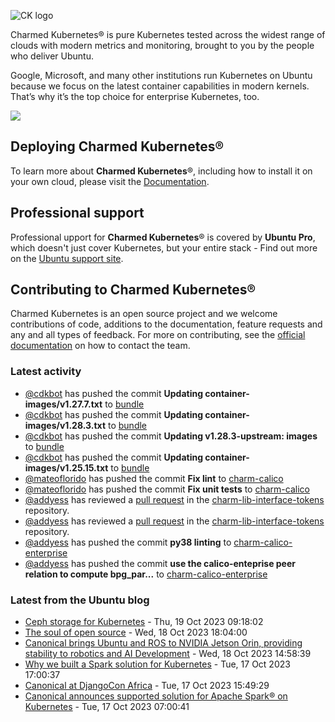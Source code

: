 ![CK logo](https://assets.ubuntu.com/v1/451d4cf4-Charmed+Kubernetes_RGB_onWhite_2022.svg)

Charmed Kubernetes® is pure Kubernetes tested across the widest range of clouds with modern metrics and monitoring, brought to you by the people who deliver Ubuntu.

Google, Microsoft, and many other institutions run Kubernetes on Ubuntu because we focus on the latest container capabilities in modern kernels. That’s why it’s the top choice for enterprise Kubernetes, too.

![](https://assets.ubuntu.com/v1/843c77b6-juju-at-a-glace.svg)

## Deploying Charmed Kubernetes®

To learn more about **Charmed Kubernetes**®, including how to install it on your own cloud, please visit the [Documentation][docs].

## Professional support

Professional upport for **Charmed Kubernetes**® is covered by **Ubuntu Pro**, which doesn't just cover Kubernetes, but your entire stack - Find out more on the [Ubuntu support site](https://ubuntu.com/support).

## Contributing to Charmed Kubernetes®

Charmed Kubernetes is an open source project and we welcome contributions of code, additions to the documentation, feature requests and any and all types of feedback. For more on contributing, see the [official documentation][get-in-touch] on how to contact the team.

<!-- LINKS -->
[docs]: https://ubuntu.com/kubernetes/docs
[get-in-touch]: https://ubuntu.com/kubernetes/docs/get-in-touch

### Latest activity

<!-- activity starts -->
 - [@cdkbot](https://github.com/cdkbot) has pushed the commit **Updating container-images/v1.27.7.txt** to [bundle](https://github.com/charmed-kubernetes/bundle)
 - [@cdkbot](https://github.com/cdkbot) has pushed the commit **Updating container-images/v1.28.3.txt** to [bundle](https://github.com/charmed-kubernetes/bundle)
 - [@cdkbot](https://github.com/cdkbot) has pushed the commit **Updating v1.28.3-upstream: images** to [bundle](https://github.com/charmed-kubernetes/bundle)
 - [@cdkbot](https://github.com/cdkbot) has pushed the commit **Updating container-images/v1.25.15.txt** to [bundle](https://github.com/charmed-kubernetes/bundle)
 - [@mateoflorido](https://github.com/mateoflorido) has pushed the commit **Fix lint** to [charm-calico](https://github.com/charmed-kubernetes/charm-calico)
 - [@mateoflorido](https://github.com/mateoflorido) has pushed the commit **Fix unit tests** to [charm-calico](https://github.com/charmed-kubernetes/charm-calico)
 - [@addyess](https://github.com/addyess) has reviewed a [pull request](https://github.com/charmed-kubernetes/charm-lib-interface-tokens/pull/1) in the [charm-lib-interface-tokens](https://github.com/charmed-kubernetes/charm-lib-interface-tokens) repository.
 - [@addyess](https://github.com/addyess) has reviewed a [pull request](https://github.com/charmed-kubernetes/charm-lib-interface-tokens/pull/1) in the [charm-lib-interface-tokens](https://github.com/charmed-kubernetes/charm-lib-interface-tokens) repository.
 - [@addyess](https://github.com/addyess) has pushed the commit **py38 linting** to [charm-calico-enterprise](https://github.com/charmed-kubernetes/charm-calico-enterprise)
 - [@addyess](https://github.com/addyess) has pushed the commit **use the calico-enteprise peer relation to compute bpg_par...** to [charm-calico-enterprise](https://github.com/charmed-kubernetes/charm-calico-enterprise)
<!-- activity ends -->

<!-- roadmap starts -->

<!-- roadmap ends -->

### Latest from the Ubuntu blog

<!-- blog starts -->
* [Ceph storage for Kubernetes](https://ubuntu.com//blog/storage-for-kubernetes) - Thu, 19 Oct 2023 09:18:02 
* [The soul of open source](https://ubuntu.com//blog/the-soul-of-open-source) - Wed, 18 Oct 2023 18:04:00 
* [Canonical brings Ubuntu and ROS to NVIDIA Jetson Orin, providing stability to robotics and AI Development](https://ubuntu.com//blog/ubuntu-and-ros-to-nvidia-jetson-orin) - Wed, 18 Oct 2023 14:58:39 
* [Why we built a Spark solution for Kubernetes](https://ubuntu.com//blog/why-we-built-a-spark-solution-for-kubernetes) - Tue, 17 Oct 2023 17:00:37 
* [Canonical at DjangoCon Africa](https://ubuntu.com//blog/canonical-at-djangocon-africa) - Tue, 17 Oct 2023 15:49:29 
* [Canonical announces supported solution for Apache Spark® on Kubernetes](https://ubuntu.com//blog/canonical-releases-charmed-spark) - Tue, 17 Oct 2023 07:00:41 
<!-- blog ends -->
